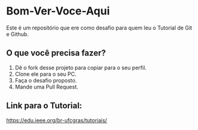 # Bom-Ver-Voce-Aqui
Este é um repositório que ere como desafio para quem leu o Tutorial de Git e Github.

## O que você precisa fazer?

1. Dê o fork desse projeto para copiar para o seu perfil.
2. Clone ele para o seu PC.
3. Faça o desafio proposto.
4. Mande uma Pull Request.

## Link para o Tutorial: 

https://edu.ieee.org/br-ufcgras/tutoriais/


